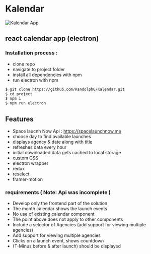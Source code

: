 # Kalendar 


![Kalendar App](https://github.com/RandolphG/Kalendar/blob/master/public/_calendar06.gif?raw=true)


## react calendar app (electron)

### Installation process :

- clone repo
- navigate to project folder
- install all dependencies with npm
- run electron with npm 


```bash
$ git clone https://github.com/RandolphG/Kalendar.git
$ cd project
$ npm i
$ npm run electron 
```
## Features
- Space laucnh Now Api : https://spacelaunchnow.me 
- choose day to find available launches 
- displays agency & date along with title 
- refreshes data every hour
- initial downloaded data gets cached to local storage
- custom CSS
- electron wrapper
- redux
- reselect
- framer-motion

### requirements ( **Note**: Api was incomplete )

- Develop only the frontend part of the solution.
- The month calendar shows the launch events
- No use of existing calendar component
- The point above does not apply to other components
- Include  a selector of Agencies (add support for viewing multiple agencies)
- Add support for viewing multiple agencies
- Clicks on a launch event, shows  countdown
- (T-Minus before & after launch) should be displayed 
